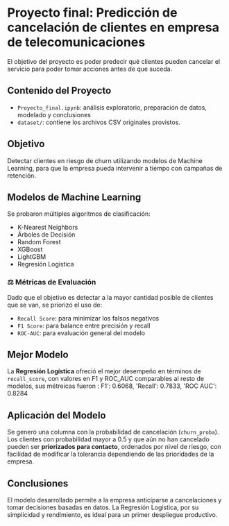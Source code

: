 # Proyecto final: Predicción de cancelación de clientes en empresa de telecomunicaciones

El objetivo del proyecto es poder predecir qué clientes pueden cancelar el servicio para poder tomar acciones antes de que suceda.


## Contenido del Proyecto

- `Proyecto_final.ipynb`: análisis exploratorio, preparación de datos, modelado y conclusiones
- `dataset/`: contiene los archivos CSV originales provistos.


## Objetivo

Detectar clientes en riesgo de churn utilizando modelos de Machine Learning, para que la empresa pueda intervenir a tiempo con campañas de retención.

## Modelos de Machine Learning

Se probaron múltiples algoritmos de clasificación:

- K-Nearest Neighbors
- Árboles de Decisión
- Random Forest
- XGBoost
- LightGBM
- Regresión Logística

### ⚖️ Métricas de Evaluación

Dado que el objetivo es detectar a la mayor cantidad posible de clientes que se van, se priorizó el uso de:

- `Recall Score`: para minimizar los falsos negativos
- `F1 Score`: para balance entre precisión y recall
- `ROC-AUC`: para evaluación general del modelo

## Mejor Modelo

La **Regresión Logística** ofreció el mejor desempeño en términos de `recall_score`, con valores en F1 y ROC_AUC comparables al resto de modelos, sus métreicas fueron : F1': 0.6068, 'Recall': 0.7833, 'ROC AUC': 0.8284


## Aplicación del Modelo

Se generó una columna con la probabilidad de cancelación (`churn_proba`). Los clientes con probabilidad mayor a 0.5 y que aún no han cancelado pueden ser **priorizados para contacto**, ordenados por nivel de riesgo, con facilidad de modificar la tolerancia dependiendo de las prioridades de la empresa.

## Conclusiones

El modelo desarrollado permite a la empresa anticiparse a cancelaciones y tomar decisiones basadas en datos. La Regresión Logística, por su simplicidad y rendimiento, es ideal para un primer despliegue productivo.


